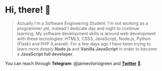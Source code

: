 # Hi, there! 👋 

> Actually i'm a Software Engineering Student. I'm not working as a programmer yet, instead I dedicate day and night to continue learning. My software development skills is around web development with these tecnologies: HTML5, CSS3, JavaScript, Node.js, Python (Flask) and PHP (Laravel). For a few days ago I have been trying to learn more deeply **Node.js** and **Vanilla JavaScript** in order to become a **JavaScript full developer**.

You can reach through **Telegram**: @jaimeviloriogreen and [**Twitter**](https://twitter.com/jviloriogreen) 📌.


